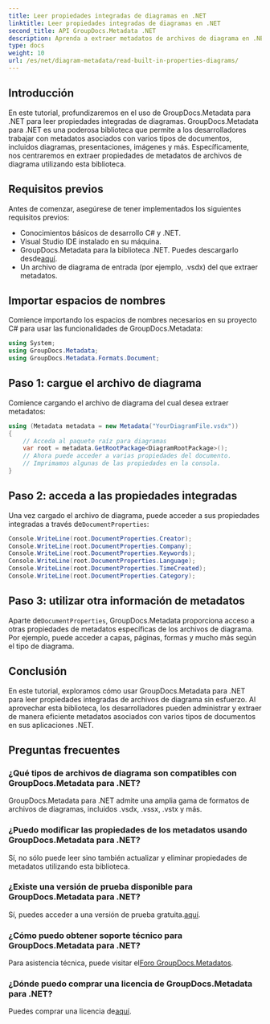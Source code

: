 ```yaml
---
title: Leer propiedades integradas de diagramas en .NET
linktitle: Leer propiedades integradas de diagramas en .NET
second_title: API GroupDocs.Metadata .NET
description: Aprenda a extraer metadatos de archivos de diagrama en .NET usando GroupDocs.Metadata. Mejore la gestión y el análisis de documentos de manera eficiente.
type: docs
weight: 10
url: /es/net/diagram-metadata/read-built-in-properties-diagrams/
---
```

## Introducción
En este tutorial, profundizaremos en el uso de GroupDocs.Metadata para .NET para leer propiedades integradas de diagramas. GroupDocs.Metadata para .NET es una poderosa biblioteca que permite a los desarrolladores trabajar con metadatos asociados con varios tipos de documentos, incluidos diagramas, presentaciones, imágenes y más. Específicamente, nos centraremos en extraer propiedades de metadatos de archivos de diagrama utilizando esta biblioteca.
## Requisitos previos
Antes de comenzar, asegúrese de tener implementados los siguientes requisitos previos:
- Conocimientos básicos de desarrollo C# y .NET.
- Visual Studio IDE instalado en su máquina.
-  GroupDocs.Metadata para la biblioteca .NET. Puedes descargarlo desde[aquí](https://releases.groupdocs.com/metadata/net/).
- Un archivo de diagrama de entrada (por ejemplo, .vsdx) del que extraer metadatos.

## Importar espacios de nombres
Comience importando los espacios de nombres necesarios en su proyecto C# para usar las funcionalidades de GroupDocs.Metadata:
```csharp
using System;
using GroupDocs.Metadata;
using GroupDocs.Metadata.Formats.Document;
```
## Paso 1: cargue el archivo de diagrama
Comience cargando el archivo de diagrama del cual desea extraer metadatos:
```csharp
using (Metadata metadata = new Metadata("YourDiagramFile.vsdx"))
{
    // Acceda al paquete raíz para diagramas
    var root = metadata.GetRootPackage<DiagramRootPackage>();
    // Ahora puede acceder a varias propiedades del documento.
    // Imprimamos algunas de las propiedades en la consola.
}
```
## Paso 2: acceda a las propiedades integradas
 Una vez cargado el archivo de diagrama, puede acceder a sus propiedades integradas a través de`DocumentProperties`:
```csharp
Console.WriteLine(root.DocumentProperties.Creator);
Console.WriteLine(root.DocumentProperties.Company);
Console.WriteLine(root.DocumentProperties.Keywords);
Console.WriteLine(root.DocumentProperties.Language);
Console.WriteLine(root.DocumentProperties.TimeCreated);
Console.WriteLine(root.DocumentProperties.Category);
```
## Paso 3: utilizar otra información de metadatos
 Aparte de`DocumentProperties`, GroupDocs.Metadata proporciona acceso a otras propiedades de metadatos específicas de los archivos de diagrama. Por ejemplo, puede acceder a capas, páginas, formas y mucho más según el tipo de diagrama.

## Conclusión
En este tutorial, exploramos cómo usar GroupDocs.Metadata para .NET para leer propiedades integradas de archivos de diagrama sin esfuerzo. Al aprovechar esta biblioteca, los desarrolladores pueden administrar y extraer de manera eficiente metadatos asociados con varios tipos de documentos en sus aplicaciones .NET.

## Preguntas frecuentes
### ¿Qué tipos de archivos de diagrama son compatibles con GroupDocs.Metadata para .NET?
GroupDocs.Metadata para .NET admite una amplia gama de formatos de archivos de diagramas, incluidos .vsdx, .vssx, .vstx y más.
### ¿Puedo modificar las propiedades de los metadatos usando GroupDocs.Metadata para .NET?
Sí, no sólo puede leer sino también actualizar y eliminar propiedades de metadatos utilizando esta biblioteca.
### ¿Existe una versión de prueba disponible para GroupDocs.Metadata para .NET?
 Sí, puedes acceder a una versión de prueba gratuita.[aquí](https://releases.groupdocs.com/).
### ¿Cómo puedo obtener soporte técnico para GroupDocs.Metadata para .NET?
 Para asistencia técnica, puede visitar el[Foro GroupDocs.Metadatos](https://forum.groupdocs.com/c/metadata/14).
### ¿Dónde puedo comprar una licencia de GroupDocs.Metadata para .NET?
 Puedes comprar una licencia de[aquí](https://purchase.groupdocs.com/buy).